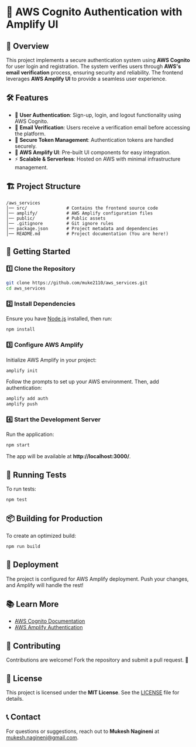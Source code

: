 # 🚀 AWS Cognito Authentication with Amplify UI

## 🌟 Overview

This project implements a secure authentication system using **AWS Cognito** for user login and registration. The system verifies users through **AWS's email verification** process, ensuring security and reliability. The frontend leverages **AWS Amplify UI** to provide a seamless user experience.

## 🛠️ Features

- 🔑 **User Authentication**: Sign-up, login, and logout functionality using AWS Cognito.
- 📧 **Email Verification**: Users receive a verification email before accessing the platform.
- 🔐 **Secure Token Management**: Authentication tokens are handled securely.
- 🎨 **AWS Amplify UI**: Pre-built UI components for easy integration.
- ⚡ **Scalable & Serverless**: Hosted on AWS with minimal infrastructure management.

## 🏗️ Project Structure

```
/aws_services
│── src/               # Contains the frontend source code
│── amplify/           # AWS Amplify configuration files
│── public/            # Public assets
│── .gitignore         # Git ignore rules
│── package.json       # Project metadata and dependencies
│── README.md          # Project documentation (You are here!)
```

## 🚀 Getting Started

### 1️⃣ Clone the Repository

```sh
git clone https://github.com/muke2110/aws_services.git
cd aws_services
```

### 2️⃣ Install Dependencies

Ensure you have [Node.js](https://nodejs.org/) installed, then run:

```sh
npm install
```

### 3️⃣ Configure AWS Amplify

Initialize AWS Amplify in your project:

```sh
amplify init
```

Follow the prompts to set up your AWS environment. Then, add authentication:

```sh
amplify add auth
amplify push
```

### 4️⃣ Start the Development Server

Run the application:

```sh
npm start
```

The app will be available at **http://localhost:3000/**.

## 🧪 Running Tests

To run tests:

```sh
npm test
```

## 📦 Building for Production

To create an optimized build:

```sh
npm run build
```

## 🚀 Deployment

The project is configured for AWS Amplify deployment. Push your changes, and Amplify will handle the rest!

## 📚 Learn More

- [AWS Cognito Documentation](https://docs.aws.amazon.com/cognito/latest/developerguide/what-is-amazon-cognito.html)
- [AWS Amplify Authentication](https://docs.amplify.aws/lib/auth/getting-started/q/platform/js/)

## 🤝 Contributing

Contributions are welcome! Fork the repository and submit a pull request. 🚀

## 📜 License
This project is licensed under the **MIT License**. See the [LICENSE](LICENSE) file for details.

## 📞 Contact

For questions or suggestions, reach out to **Mukesh Nagineni** at [mukesh.nagineni@gmail.com](mailto:mukesh.nagineni@gmail.com).

